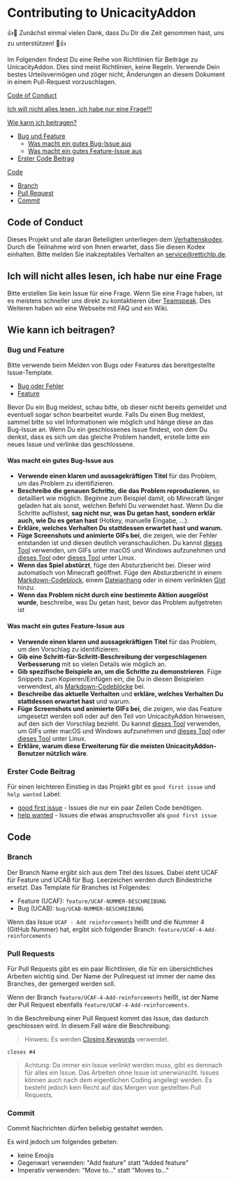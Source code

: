 # Contributing to UnicacityAddon

:+1::tada: Zunächst einmal vielen Dank, dass Du Dir die Zeit genommen hast, uns zu unterstützen! :tada::+1:

Im Folgenden findest Du eine Reihe von Richtlinien für Beiträge zu UnicacityAddon. Dies sind meist Richtlinien, keine
Regeln. Verwende Dein bestes Urteilsvermögen und zöger nicht, Änderungen an diesem Dokument in einem Pull-Request
vorzuschlagen.

[Code of Conduct](#code-of-conduct)

[Ich will nicht alles lesen, ich habe nur eine Frage!!!](#ich-will-nicht-alles-lesen-ich-habe-nur-eine-frage)

[Wie kann ich beitragen?](#wie-kann-ich-beitragen)

- [Bug und Feature](#bug-und-feature)
    - [Was macht ein gutes Bug-Issue aus](#was-macht-ein-gutes-bug-issue-aus)
    - [Was macht ein gutes Feature-Issue aus](#was-macht-ein-gutes-feature-issue-aus)
- [Erster Code Beitrag](#erster-code-beitrag)

[Code](#code)

- [Branch](#branch)
- [Pull Request](#pull-requests)
- [Commit](#commit)

## Code of Conduct

Dieses Projekt und alle daran Beteiligten unterliegen dem [Verhaltenskodex](CODE_OF_CONDUCT.md). Durch die Teilnahme
wird von Ihnen erwartet, dass Sie diesen Kodex einhalten. Bitte melden Sie inakzeptables Verhalten
an [service@rettichlp.de](mailto:service@rettichlp.de).

## Ich will nicht alles lesen, ich habe nur eine Frage

Bitte erstellen Sie kein Issue für eine Frage. Wenn Sie eine Frage haben, ist es meistens schneller uns direkt zu
kontaktieren über [Teamspeak](ts3server://unicacity.de?port=9987).
Des Weiteren haben wir eine Webseite mit FAQ und ein Wiki.

## Wie kann ich beitragen?

### Bug und Feature

Bitte verwende beim Melden von Bugs oder Features das bereitgestellte Issue-Template.

- [Bug oder Fehler](https://github.com/rettichlp/UnicacityAddon-1.12.2/blob/main/.github/ISSUE_TEMPLATE/bug-oder-fehler.md)
- [Feature](https://github.com/rettichlp/UnicacityAddon-1.12.2/blob/main/.github/ISSUE_TEMPLATE/feature.md)

Bevor Du ein Bug meldest, schau bitte, ob dieser nicht bereits gemeldet und eventuell sogar schon bearbeitet wurde.
Falls Du einen Bug meldest, sammel bitte so viel Informationen wie möglich und hänge diese an das Bug-Issue an.
Wenn Du ein geschlossenes Issue findest, von dem Du denkst, dass es sich um das gleiche Problem handelt, erstelle bitte
ein neues Issue und verlinke das geschlossene.

#### Was macht ein gutes Bug-Issue aus

- **Verwende einen klaren und aussagekräftigen Titel** für das Problem, um das Problem zu identifizieren.
- **Beschreibe die genauen Schritte, die das Problem reproduzieren**, so detailliert wie möglich. Beginne zum Beispiel
  damit, ob Minecraft länger geladen hat als sonst, welchen Befehl Du verwendet hast. Wenn Du die Schritte auflistest,
  **sag nicht nur, was Du getan hast, sondern erklär auch, wie Du es getan hast** (Hotkey, manuelle Eingabe, ...).
- **Erkläre, welches Verhalten Du stattdessen erwartet hast und warum.**
- **Füge Screenshots und animierte GIFs bei**, die zeigen, wie der Fehler entstanden ist und diesen deutlich
  veranschaulichen. Du kannst [dieses Tool](https://www.cockos.com/licecap/) verwenden, um GIFs unter macOS und Windows
  aufzunehmen und [dieses Tool](https://github.com/colinkeenan/silentcast)
  oder [dieses Tool](https://github.com/GNOME/byzanz) unter Linux.
- **Wenn das Spiel abstürzt**, füge den Absturzbericht bei. Dieser wird automatisch von Minecraft geöffnet. Füge den
  Absturzbericht in einem [Markdown-Codeblock](https://help.github.com/articles/markdown-basics/#multiple-lines),
  einem [Dateianhang](https://help.github.com/articles/file-attachments-on-issues-and-pull-requests/) oder in einem
  verlinkten [Gist](https://gist.github.com/) hinzu.
- **Wenn das Problem nicht durch eine bestimmte Aktion ausgelöst wurde**, beschreibe, was Du getan hast, bevor das
  Problem aufgetreten ist

#### Was macht ein gutes Feature-Issue aus

- **Verwende einen klaren und aussagekräftigen Titel** für das Problem, um den Vorschlag zu identifizieren.
- **Gib eine Schritt-für-Schritt-Beschreibung der vorgeschlagenen Verbesserung** mit so vielen Details wie möglich an.
- **Gib spezifische Beispiele an, um die Schritte zu demonstrieren**. Füge Snippets zum Kopieren/Einfügen ein, die Du in
  diesen Beispielen verwendest, als
  [Markdown-Codeblöcke](https://help.github.com/articles/markdown-basics/#multiple-lines) bei.
- **Beschreibe das aktuelle Verhalten** und **erkläre, welches Verhalten Du stattdessen erwartet hast** und warum.
- **Füge Screenshots und animierte GIFs bei**, die zeigen, wie das Feature umgesetzt werden soll oder auf den Teil von
  UnicacityAddon hinweisen, auf den sich der Vorschlag bezieht. Du kannst [dieses Tool](https://www.cockos.com/licecap/)
  verwenden, um GIFs unter macOS und Windows aufzunehmen und [dieses Tool](https://github.com/colinkeenan/silentcast)
  oder [dieses Tool](https://github.com/GNOME/byzanz) unter Linux.
- **Erkläre, warum diese Erweiterung für die meisten UnicacityAddon-Benutzer nützlich wäre**.

### Erster Code Beitrag

Für einen leichteren Einstieg in das Projekt gibt es `good first issue` und ` help wanted` Label:

- [good first issue](https://github.com/rettichlp/UnicacityAddon-1.12.2/labels/good%20first%20issue) - Issues die nur
  ein paar Zeilen Code benötigen.
- [help wanted](https://github.com/rettichlp/UnicacityAddon-1.12.2/labels/help%20wanted) - Issues die etwas
  anspruchsvoller als `good first issue`

## Code

### Branch

Der Branch Name ergibt sich aus dem Titel des Issues. Dabei steht UCAF für Feature und UCAB für Bug. Leerzeichen werden
durch Bindestriche ersetzt. Das Template für Branches ist Folgendes:

- Feature (UCAF): `feature/UCAF-NUMMER-BESCHREIBUNG`
- Bug (UCAB): `bug/UCAB-NUMMER-BESCHREIBUNG`

Wenn das Issue `UCAF - Add reinforcements` heißt und die Nummer 4 (GitHub Nummer) hat, ergibt sich folgender
Branch: `feature/UCAF-4-Add-reinforcements`

### Pull Requests

Für Pull Requests gibt es ein paar Richtlinien, die für ein übersichtliches Arbeiten wichtig sind. Der Name der
Pullrequest ist immer der name des Branches, der gemerged werden soll.

Wenn der Branch `feature/UCAF-4-Add-reinforcements` heißt, ist der Name der Pull Request ebenfalls
`feature/UCAF-4-Add-reinforcements`.

In die Beschreibung einer Pull Request kommt das Issue, das dadurch geschlossen wird. In diesem Fall wäre die
Beschreibung:
> Hinweis: Es werden [Closing Keywords](https://docs.github.com/articles/closing-issues-using-keywords) verwendet.

```
closes #4
```

> Achtung: Da immer ein Issue verlinkt werden muss, gibt es demnach für alles ein Issue. Das Arbeiten ohne Issue ist
> unerwünscht. Issues können auch nach dem eigentlichen Coding angelegt werden. Es besteht jedoch kein Recht auf das
> Mergen von gestellten Pull Requests.

### Commit

Commit Nachrichten dürfen beliebig gestaltet werden.

Es wird jedoch um folgendes gebeten:

- keine Emojis
- Gegenwart verwenden: "Add feature" statt "Added feature"
- Imperativ verwenden: "Move to..." statt "Moves to..."

